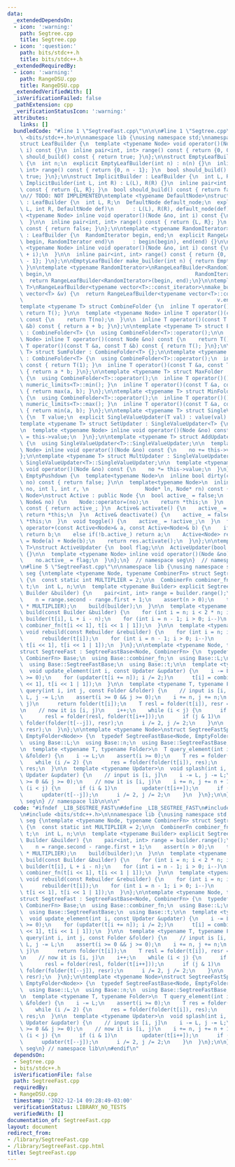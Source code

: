```yaml
---
data:
  _extendedDependsOn:
  - icon: ':warning:'
    path: Segtree.cpp
    title: Segtree.cpp
  - icon: ':question:'
    path: bits/stdc++.h
    title: bits/stdc++.h
  _extendedRequiredBy:
  - icon: ':warning:'
    path: RangeDSU.cpp
    title: RangeDSU.cpp
  _extendedVerifiedWith: []
  _isVerificationFailed: false
  _pathExtension: cpp
  _verificationStatusIcon: ':warning:'
  attributes:
    links: []
  bundledCode: "#line 1 \"SegtreeFast.cpp\"\n\n\n#line 1 \"Segtree.cpp\"\n\n\n#include\
    \ <bits/stdc++.h>\n\nnamespace lib {\nusing namespace std;\nnamespace seg {\n\
    struct LeafBuilder {\n  template <typename Node> void operator()(Node &no, int\
    \ i) const {}\n  inline pair<int, int> range() const { return {0, 0}; }\n  bool\
    \ should_build() const { return true; }\n};\n\nstruct EmptyLeafBuilder : LeafBuilder\
    \ {\n  int n;\n  explicit EmptyLeafBuilder(int n) : n(n) {}\n  inline pair<int,\
    \ int> range() const { return {0, n - 1}; }\n  bool should_build() const { return\
    \ true; }\n};\n\nstruct ImplicitBuilder : LeafBuilder {\n  int L, R;\n  explicit\
    \ ImplicitBuilder(int L, int R) : L(L), R(R) {}\n  inline pair<int, int> range()\
    \ const { return {L, R}; }\n  bool should_build() const { return false; }\n};\n\
    \n// TODO: NOT IMPLEMENTED\ntemplate <typename DefaultNode>\nstruct ImplicitWithDefaultBuilder\
    \ : LeafBuilder {\n  int L, R;\n  DefaultNode default_node;\n  explicit ImplicitWithDefaultBuilder(int\
    \ L, int R, DefaultNode def)\n      : L(L), R(R), default_node(def) {}\n\n  template\
    \ <typename Node> inline void operator()(Node &no, int i) const {\n    no = default_node;\n\
    \  }\n\n  inline pair<int, int> range() const { return {L, R}; }\n  bool should_build()\
    \ const { return false; }\n};\n\ntemplate <typename RandomIterator> struct RangeLeafBuilder\
    \ : LeafBuilder {\n  RandomIterator begin, end;\n  explicit RangeLeafBuilder(RandomIterator\
    \ begin, RandomIterator end)\n      : begin(begin), end(end) {}\n\n  template\
    \ <typename Node> inline void operator()(Node &no, int i) const {\n    no = *(begin\
    \ + i);\n  }\n\n  inline pair<int, int> range() const { return {0, end - begin\
    \ - 1}; }\n};\n\nEmptyLeafBuilder make_builder(int n) { return EmptyLeafBuilder(n);\
    \ }\n\ntemplate <typename RandomIterator>\nRangeLeafBuilder<RandomIterator> make_builder(RandomIterator\
    \ begin,\n                                              RandomIterator end) {\n\
    \  return RangeLeafBuilder<RandomIterator>(begin, end);\n}\n\ntemplate <typename\
    \ T>\nRangeLeafBuilder<typename vector<T>::const_iterator>\nmake_builder(const\
    \ vector<T> &v) {\n  return RangeLeafBuilder<typename vector<T>::const_iterator>(v.begin(),\n\
    \                                                              v.end());\n}\n\n\
    template <typename T> struct CombineFolder {\n  inline T operator()() const {\
    \ return T(); }\n\n  template <typename Node> inline T operator()(const Node &no)\
    \ const {\n    return T(no);\n  }\n\n  inline T operator()(const T &a, const T\
    \ &b) const { return a + b; }\n};\n\ntemplate <typename T> struct EmptyFolder\
    \ : CombineFolder<T> {\n  using CombineFolder<T>::operator();\n\n  template <typename\
    \ Node> inline T operator()(const Node &no) const {\n    return T();\n  }\n  inline\
    \ T operator()(const T &a, const T &b) const { return T(); }\n};\n\ntemplate <typename\
    \ T> struct SumFolder : CombineFolder<T> {};\n\ntemplate <typename T> struct ProductFolder\
    \ : CombineFolder<T> {\n  using CombineFolder<T>::operator();\n  inline T operator()()\
    \ const { return T(1); }\n  inline T operator()(const T &a, const T &b) const\
    \ { return a * b; }\n};\n\ntemplate <typename T> struct MaxFolder : CombineFolder<T>\
    \ {\n  using CombineFolder<T>::operator();\n  inline T operator()() const { return\
    \ numeric_limits<T>::min(); }\n  inline T operator()(const T &a, const T &b) const\
    \ { return max(a, b); }\n};\n\ntemplate <typename T> struct MinFolder : CombineFolder<T>\
    \ {\n  using CombineFolder<T>::operator();\n  inline T operator()() const { return\
    \ numeric_limits<T>::max(); }\n  inline T operator()(const T &a, const T &b) const\
    \ { return min(a, b); }\n};\n\ntemplate <typename T> struct SingleValueUpdater\
    \ {\n  T value;\n  explicit SingleValueUpdater(T val) : value(val) {}\n};\n\n\
    template <typename T> struct SetUpdater : SingleValueUpdater<T> {\n  using SingleValueUpdater<T>::SingleValueUpdater;\n\
    \n  template <typename Node> inline void operator()(Node &no) const {\n    no\
    \ = this->value;\n  }\n};\n\ntemplate <typename T> struct AddUpdater : SingleValueUpdater<T>\
    \ {\n  using SingleValueUpdater<T>::SingleValueUpdater;\n\n  template <typename\
    \ Node> inline void operator()(Node &no) const {\n    no += this->value;\n  }\n\
    };\n\ntemplate <typename T> struct MultUpdater : SingleValueUpdater<T> {\n  using\
    \ SingleValueUpdater<T>::SingleValueUpdater;\n\n  template <typename Node> inline\
    \ void operator()(Node &no) const {\n    no *= this->value;\n  }\n};\n\nstruct\
    \ EmptyPushdown {\n  template<typename Node>\n  inline bool dirty(const Node&\
    \ no) const { return false; }\n\n  template<typename Node>\n  inline void operator()(Node&\
    \ no, int l, int r, \n                  Node* ln, Node* rn) const {}\n};\n\ntemplate<typename\
    \ Node>\nstruct Active : public Node {\n  bool active_ = false;\n  Active& operator=(const\
    \ Node& no) {\n    Node::operator=(no);\n    return *this;\n  }\n  bool is_active()\
    \ const { return active_; }\n  Active& activate() {\n    active_ = true;\n   \
    \ return *this;\n  }\n  Active& deactivate() {\n    active_ = false;\n    return\
    \ *this;\n  }\n  void toggle() {\n    active_ = !active_;\n  }\n  friend Active<Node>\
    \ operator+(const Active<Node>& a, const Active<Node>& b) {\n    if(!a.active_)\
    \ return b;\n    else if(!b.active_) return a;\n    Active<Node> res;\n    res\
    \ = Node(a) + Node(b);\n    return res.activate();\n  }\n};\n\ntemplate <typename\
    \ T>\nstruct ActiveUpdater {\n  bool flag;\n\n  ActiveUpdater(bool f) : flag(f)\
    \ {}\n\n  template <typename Node> inline void operator()(Node &no) const {\n\
    \    no.active_ = flag;\n  }\n};\n}  // namespace seg\n}  // namespace lib\n\n\
    \n#line 5 \"SegtreeFast.cpp\"\n\nnamespace lib {\nusing namespace std;\nnamespace\
    \ seg {\ntemplate <typename Node, typename CombinerFn> struct SegtreeFastBase\
    \ {\n  const static int MULTIPLIER = 2;\n\n  CombinerFn combiner_fn;\n\n  vector<Node>\
    \ t;\n  int L, n;\n\n  template <typename Builder> explicit SegtreeFastBase(const\
    \ Builder &builder) {\n    pair<int, int> range = builder.range();\n    L = range.first;\n\
    \    n = range.second - range.first + 1;\n    assert(n > 0);\n    t = vector<Node>(n\
    \ * MULTIPLIER);\n    build(builder);\n  }\n\n  template <typename Builder> void\
    \ build(const Builder &builder) {\n    for (int i = n; i < 2 * n; i++)\n     \
    \ builder(t[i], L + i - n);\n    for (int i = n - 1; i > 0; i--)\n      t[i] =\
    \ combiner_fn(t[i << 1], t[i << 1 | 1]);\n  }\n\n  template <typename Rebuilder>\
    \ void rebuild(const Rebuilder &rebuilder) {\n    for (int i = n; i < 2 * n; i++)\n\
    \      rebuilder(t[i]);\n    for (int i = n - 1; i > 0; i--)\n      rebuilder(t[i],\
    \ t[i << 1], t[i << 1 | 1]);\n  }\n};\n\ntemplate <typename Node, typename CombinerFn>\n\
    struct SegtreeFast : SegtreeFastBase<Node, CombinerFn> {\n  typedef SegtreeFastBase<Node,\
    \ CombinerFn> Base;\n  using Base::combiner_fn;\n  using Base::L;\n  using Base::n;\n\
    \  using Base::SegtreeFastBase;\n  using Base::t;\n\n  template <typename Updater>\n\
    \  void update_element(int i, const Updater &updater) {\n    i -= L;\n    assert(i\
    \ >= 0);\n    for (updater(t[i += n]); i /= 2;)\n      t[i] = combiner_fn(t[i\
    \ << 1], t[i << 1 | 1]);\n  }\n\n  template <typename T, typename Folder>\n  T\
    \ query(int i, int j, const Folder &folder) {\n    // input is [i, j]\n    i -=\
    \ L, j -= L;\n    assert(i >= 0 && j >= 0);\n    i += n, j += n;\n    if (i ==\
    \ j)\n      return folder(t[i]);\n    T resl = folder(t[i]), resr = folder(t[j]);\n\
    \n    // now it is [i, j)\n    i++;\n    while (i < j) {\n      if (i & 1)\n \
    \       resl = folder(resl, folder(t[i++]));\n      if (j & 1)\n        resr =\
    \ folder(folder(t[--j]), resr);\n      i /= 2, j /= 2;\n    }\n\n    return folder(resl,\
    \ resr);\n  }\n};\n\ntemplate <typename Node>\nstruct SegtreeFastSplash : SegtreeFastBase<Node,\
    \ EmptyFolder<Node>> {\n  typedef SegtreeFastBase<Node, EmptyFolder<Node>> Base;\n\
    \  using Base::L;\n  using Base::n;\n  using Base::SegtreeFastBase;\n  using Base::t;\n\
    \n  template <typename T, typename Folder>\n  T query_element(int i, const Folder\
    \ &folder) {\n    i -= L;\n    assert(i >= 0);\n    T res = folder(t[i += n]);\n\
    \    while (i /= 2) {\n      res = folder(folder(t[i]), res);\n    }\n    return\
    \ res;\n  }\n\n  template <typename Updater>\n  void splash(int i, int j, const\
    \ Updater &updater) {\n    // input is [i, j]\n    i -= L, j -= L;\n    assert(i\
    \ >= 0 && j >= 0);\n    // now it is [i, j)\n    i += n, j += n + 1;\n\n    while\
    \ (i < j) {\n      if (i & 1)\n        updater(t[i++]);\n      if (j & 1)\n  \
    \      updater(t[--j]);\n      i /= 2, j /= 2;\n    }\n  }\n};\n\n} // namespace\
    \ seg\n} // namespace lib\n\n\n"
  code: "#ifndef _LIB_SEGTREE_FAST\n#define _LIB_SEGTREE_FAST\n#include \"Segtree.cpp\"\
    \n#include <bits/stdc++.h>\n\nnamespace lib {\nusing namespace std;\nnamespace\
    \ seg {\ntemplate <typename Node, typename CombinerFn> struct SegtreeFastBase\
    \ {\n  const static int MULTIPLIER = 2;\n\n  CombinerFn combiner_fn;\n\n  vector<Node>\
    \ t;\n  int L, n;\n\n  template <typename Builder> explicit SegtreeFastBase(const\
    \ Builder &builder) {\n    pair<int, int> range = builder.range();\n    L = range.first;\n\
    \    n = range.second - range.first + 1;\n    assert(n > 0);\n    t = vector<Node>(n\
    \ * MULTIPLIER);\n    build(builder);\n  }\n\n  template <typename Builder> void\
    \ build(const Builder &builder) {\n    for (int i = n; i < 2 * n; i++)\n     \
    \ builder(t[i], L + i - n);\n    for (int i = n - 1; i > 0; i--)\n      t[i] =\
    \ combiner_fn(t[i << 1], t[i << 1 | 1]);\n  }\n\n  template <typename Rebuilder>\
    \ void rebuild(const Rebuilder &rebuilder) {\n    for (int i = n; i < 2 * n; i++)\n\
    \      rebuilder(t[i]);\n    for (int i = n - 1; i > 0; i--)\n      rebuilder(t[i],\
    \ t[i << 1], t[i << 1 | 1]);\n  }\n};\n\ntemplate <typename Node, typename CombinerFn>\n\
    struct SegtreeFast : SegtreeFastBase<Node, CombinerFn> {\n  typedef SegtreeFastBase<Node,\
    \ CombinerFn> Base;\n  using Base::combiner_fn;\n  using Base::L;\n  using Base::n;\n\
    \  using Base::SegtreeFastBase;\n  using Base::t;\n\n  template <typename Updater>\n\
    \  void update_element(int i, const Updater &updater) {\n    i -= L;\n    assert(i\
    \ >= 0);\n    for (updater(t[i += n]); i /= 2;)\n      t[i] = combiner_fn(t[i\
    \ << 1], t[i << 1 | 1]);\n  }\n\n  template <typename T, typename Folder>\n  T\
    \ query(int i, int j, const Folder &folder) {\n    // input is [i, j]\n    i -=\
    \ L, j -= L;\n    assert(i >= 0 && j >= 0);\n    i += n, j += n;\n    if (i ==\
    \ j)\n      return folder(t[i]);\n    T resl = folder(t[i]), resr = folder(t[j]);\n\
    \n    // now it is [i, j)\n    i++;\n    while (i < j) {\n      if (i & 1)\n \
    \       resl = folder(resl, folder(t[i++]));\n      if (j & 1)\n        resr =\
    \ folder(folder(t[--j]), resr);\n      i /= 2, j /= 2;\n    }\n\n    return folder(resl,\
    \ resr);\n  }\n};\n\ntemplate <typename Node>\nstruct SegtreeFastSplash : SegtreeFastBase<Node,\
    \ EmptyFolder<Node>> {\n  typedef SegtreeFastBase<Node, EmptyFolder<Node>> Base;\n\
    \  using Base::L;\n  using Base::n;\n  using Base::SegtreeFastBase;\n  using Base::t;\n\
    \n  template <typename T, typename Folder>\n  T query_element(int i, const Folder\
    \ &folder) {\n    i -= L;\n    assert(i >= 0);\n    T res = folder(t[i += n]);\n\
    \    while (i /= 2) {\n      res = folder(folder(t[i]), res);\n    }\n    return\
    \ res;\n  }\n\n  template <typename Updater>\n  void splash(int i, int j, const\
    \ Updater &updater) {\n    // input is [i, j]\n    i -= L, j -= L;\n    assert(i\
    \ >= 0 && j >= 0);\n    // now it is [i, j)\n    i += n, j += n + 1;\n\n    while\
    \ (i < j) {\n      if (i & 1)\n        updater(t[i++]);\n      if (j & 1)\n  \
    \      updater(t[--j]);\n      i /= 2, j /= 2;\n    }\n  }\n};\n\n} // namespace\
    \ seg\n} // namespace lib\n\n#endif\n"
  dependsOn:
  - Segtree.cpp
  - bits/stdc++.h
  isVerificationFile: false
  path: SegtreeFast.cpp
  requiredBy:
  - RangeDSU.cpp
  timestamp: '2022-12-14 09:28:49-03:00'
  verificationStatus: LIBRARY_NO_TESTS
  verifiedWith: []
documentation_of: SegtreeFast.cpp
layout: document
redirect_from:
- /library/SegtreeFast.cpp
- /library/SegtreeFast.cpp.html
title: SegtreeFast.cpp
---
```

